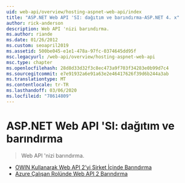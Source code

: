 ```yaml
---
uid: web-api/overview/hosting-aspnet-web-api/index
title: "ASP.NET Web API 'SI: dağıtım ve barındırma-ASP.NET 4. x"
author: rick-anderson
description: Web API 'nizi barındırma.
ms.author: riande
ms.date: 01/26/2012
ms.custom: seoapril2019
ms.assetid: 500be045-e1e1-478a-97fc-0374645dd95f
msc.legacyurl: /web-api/overview/hosting-aspnet-web-api
msc.type: chapter
ms.openlocfilehash: 28d8d33d32f3c8ec473a9f703f34283e0b99d7c4
ms.sourcegitcommit: e7e91932a6e91a63e2e46417626f39d6b244a3ab
ms.translationtype: MT
ms.contentlocale: tr-TR
ms.lasthandoff: 03/06/2020
ms.locfileid: "78614809"
---
```

# <a name="aspnet-web-api-deployment-and-hosting"></a>ASP.NET Web API 'SI: dağıtım ve barındırma

> Web API 'nizi barındırma.

- [OWIN Kullanarak Web API 2’yi Şirket İçinde Barındırma](use-owin-to-self-host-web-api.md)
- [Azure Çalışan Rolünde Web API 2 Barındırma](host-aspnet-web-api-in-an-azure-worker-role.md)

